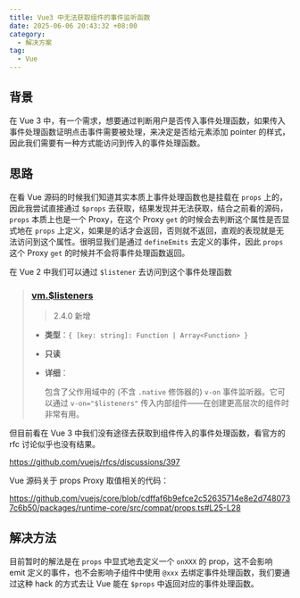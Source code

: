 ```yaml
---
title: Vue3 中无法获取组件的事件监听函数
date: 2025-06-06 20:43:32 +08:00
category:
  - 解决方案
tag:
  - Vue
---
```


## 背景

在 Vue 3 中，有一个需求，想要通过判断用户是否传入事件处理函数，如果传入事件处理函数证明点击事件需要被处理，来决定是否给元素添加 pointer 的样式，因此我们需要有一种方式能访问到传入的事件处理函数。

## 思路

在看 Vue 源码的时候我们知道其实本质上事件处理函数也是挂载在 `props` 上的，因此我尝试直接通过 `$props` 去获取，结果发现并无法获取，结合之前看的源码，`props` 本质上也是一个 Proxy，在这个 Proxy `get` 的时候会去判断这个属性是否显式地在 `props` 上定义，如果是的话才会返回，否则就不返回，直观的表现就是无法访问到这个属性。很明显我们是通过 `defineEmits` 去定义的事件，因此 `props` 这个 Proxy `get` 的时候并不会将事件处理函数返回。

在 Vue 2 中我们可以通过 `$listener` 去访问到这个事件处理函数

> ### [vm.$listeners](https://v2.cn.vuejs.org/v2/api/#vm-listeners)
>
> > 2.4.0 新增
>
> - **类型**：`{ [key: string]: Function | Array<Function> }`
>
> - **只读**
>
> - **详细**：
>
>   包含了父作用域中的 (不含 `.native` 修饰器的) `v-on` 事件监听器。它可以通过 `v-on="$listeners"` 传入内部组件——在创建更高层次的组件时非常有用。

但目前看在 Vue 3 中我们没有途径去获取到组件传入的事件处理函数，看官方的 rfc 讨论似乎也没有结果。

https://github.com/vuejs/rfcs/discussions/397

Vue 源码关于 props Proxy 取值相关的代码：

https://github.com/vuejs/core/blob/cdffaf6b9efce2c52635714e8e2d7480737c6b50/packages/runtime-core/src/compat/props.ts#L25-L28

## 解决方法

目前暂时的解法是在 `props` 中显式地去定义一个 `onXXX` 的 prop，这不会影响 emit 定义的事件，也不会影响子组件中使用 `@xxx` 去绑定事件处理函数，我们要通过这种 hack 的方式去让 Vue 能在 `$props` 中返回对应的事件处理函数。
